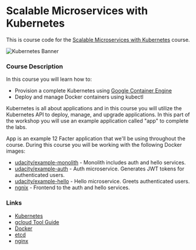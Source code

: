 # Scalable Microservices with Kubernetes

This is course code for the [Scalable Microservices with Kubernetes](https://www.udacity.com/course/scalable-microservices-with-kubernetes--ud615) course. 

![Kubernetes Banner](https://codefresh.io/wp-content/uploads/2017/02/Intro-to-Kubernetes-blog-b-2.png)

### Course Description

In this course you will learn how to:

* Provision a complete Kubernetes using [Google Container Engine](https://cloud.google.com/container-engine)
* Deploy and manage Docker containers using kubectl

Kubernetes is all about applications and in this course you will utilize the Kubernetes API to deploy, manage, and upgrade applications. In this part of the workshop you will use an example application called "app" to complete the labs.

App is an example 12 Facter application that we'll be using throughout the course. During this course you will be working with the following Docker images:

- [udacity/example-monolith](https://hub.docker.com/r/udacity/example-monolith) - Monolith includes auth and hello services.
- [udacity/example-auth](https://hub.docker.com/r/udacity/example-auth) - Auth microservice. Generates JWT tokens for authenticated users.
- [udacity/example-hello](https://hub.docker.com/r/udacity/example-hello) - Hello microservice. Greets authenticated users.
- [ngnix](https://hub.docker.com/_/nginx) - Frontend to the auth and hello services.

### Links
 - [Kubernetes](http://googlecloudplatform.github.io/kubernetes)
 - [gcloud Tool Guide](https://cloud.google.com/sdk/gcloud)
 - [Docker](https://docs.docker.com)
 - [etcd](https://coreos.com/docs/distributed-configuration/getting-started-with-etcd)
 - [nginx](http://nginx.org)
